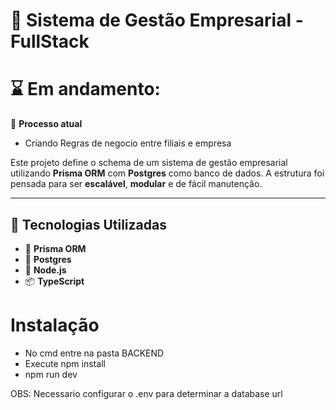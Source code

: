 # 🏢 Sistema de Gestão Empresarial - FullStack

# ⌛ Em andamento:
  🧗 **Processo atual**
  - Criando Regras de negocio entre filiais e empresa
    

Este projeto define o schema de um sistema de gestão empresarial utilizando **Prisma ORM** com **Postgres** como banco de dados. A estrutura foi pensada para ser **escalável**, **modular** e de fácil manutenção.

---

## 🚀 Tecnologias Utilizadas

- 🧬 **Prisma ORM**
- 🐘 **Postgres**
- 🧰 **Node.js**
- 📦 **TypeScript**

# Instalação
- No cmd entre na pasta BACKEND
- Execute npm install
- npm run dev

OBS: Necessario configurar o .env para determinar a database url
